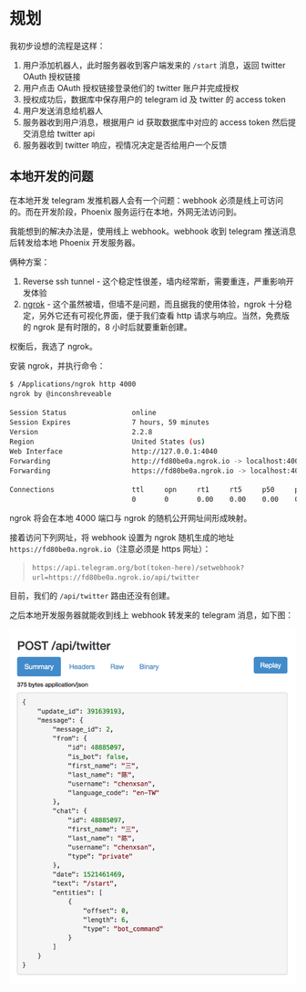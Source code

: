 # 规划

我初步设想的流程是这样：

1.  用户添加机器人，此时服务器收到客户端发来的 `/start` 消息，返回 twitter OAuth 授权链接
2.  用户点击 OAuth 授权链接登录他们的 twitter 账户并完成授权
3.  授权成功后，数据库中保存用户的 telegram id 及 twitter 的 access token
4.  用户发送消息给机器人
5.  服务器收到用户消息，根据用户 id 获取数据库中对应的 access token 然后提交消息给 twitter api
6.  服务器收到 twitter 响应，视情况决定是否给用户一个反馈

## 本地开发的问题

在本地开发 telegram 发推机器人会有一个问题：webhook 必须是线上可访问的。而在开发阶段，Phoenix 服务运行在本地，外网无法访问到。

我能想到的解决办法是，使用线上 webhook。webhook 收到 telegram 推送消息后转发给本地 Phoenix 开发服务器。

俩种方案：

1.  Reverse ssh tunnel - 这个稳定性很差，墙内经常断，需要重连，严重影响开发体验
2.  [ngrok](https://github.com/inconshreveable/ngrok) - 这个虽然被墙，但墙不是问题，而且据我的使用体验，ngrok 十分稳定，另外它还有可视化界面，便于我们查看 http 请求与响应。当然，免费版的 ngrok 是有时限的，8 小时后就要重新创建。

权衡后，我选了 ngrok。

安装 ngrok，并执行命令：

```sh
$ /Applications/ngrok http 4000
ngrok by @inconshreveable                                                                                                                                       (Ctrl+C to quit)

Session Status                online
Session Expires               7 hours, 59 minutes
Version                       2.2.8
Region                        United States (us)
Web Interface                 http://127.0.0.1:4040
Forwarding                    http://fd80be0a.ngrok.io -> localhost:4000
Forwarding                    https://fd80be0a.ngrok.io -> localhost:4000

Connections                   ttl     opn     rt1     rt5     p50     p90
                              0       0       0.00    0.00    0.00    0.00
```

ngrok 将会在本地 4000 端口与 ngrok 的随机公开网址间形成映射。

接着访问下列网址，将 webhook 设置为 ngrok 随机生成的地址 `https://fd80be0a.ngrok.io`（注意必须是 https 网址）：

> `https://api.telegram.org/bot(token-here)/setwebhook?url=https://fd80be0a.ngrok.io/api/twitter`

目前，我们的 `/api/twitter` 路由还没有创建。

之后本地开发服务器就能收到线上 webhook 转发来的 telegram 消息，如下图：

![ngrok web interface](./ngrok-web-interface.png)
